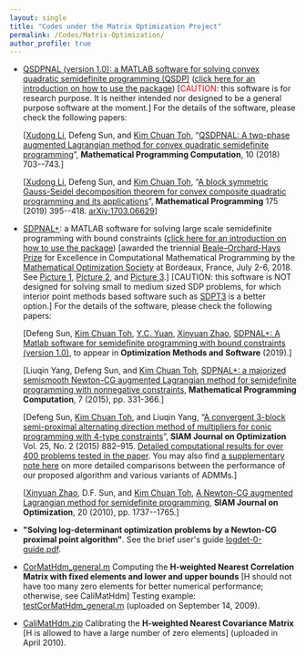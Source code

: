 ```yaml
---
layout: single
title: "Codes under the Matrix Optimization Project"
permalink: /Codes/Matrix-Optimization/
author_profile: true
---
```


- [QSDPNAL (version 1.0): a MATLAB software for solving convex quadratic  semidefinite programming (QSDP)](https://github.com/MatOpt/QSDPNAL) ([click here for an introduction on how to use the package](https://blog.nus.edu.sg/mattohkc/softwares/qsdpnal/))  [<span style="color:red">CAUTION</span>: this software is for research purpose. It is neither intended nor designed to be a general purpose software at the moment.] For the details of the software, please check the following papers:
 

  [[Xudong Li](https://www.lixudong.info/), Defeng Sun, and [Kim Chuan Toh](https://blog.nus.edu.sg/mattohkc/),  “[QSDPNAL: A two-phase augmented Lagrangian method for convex quadratic semidefinite programming](https://www.polyu.edu.hk/ama/profile/dfsun/Li_et_al-2018-Mathematical_Programming_Computation.pdf)”, **Mathematical Programming Computation**, 10 (2018) 703--743.]

  [[Xudong Li](https://www.lixudong.info/), Defeng Sun, and [Kim Chuan Toh](https://blog.nus.edu.sg/mattohkc/), “[A block symmetric Gauss-Seidel decomposition theorem for convex composite quadratic programming and its applications](https://www.polyu.edu.hk/ama/profile/dfsun/Li2019_Article_ABlockSymmetricGaussSeidelDeco.pdf)”, **Mathematical Programming** 175 (2019) 395--418. [arXiv:1703.06629](https://arxiv.org/abs/1703.06629)]

- <a href="{{ '/files/SDPNAL+v1.0.zip' | relative_url }}" download>SDPNAL+</a>: a MATLAB software for solving large scale semidefinite programming with bound constraints ([click here for an introduction on how to use the package](https://blog.nus.edu.sg/mattohkc/softwares/sdpnalplus/)) [awarded the triennial [Beale–Orchard-Hays Prize](https://www.mathopt.org/?nav=boh) for Excellence in Computational Mathematical Programming by the [Mathematical Optimization Society](https://www.mathopt.org/) at Bordeaux, France, July 2-6, 2018. See [Picture 1](../files/beale-orchard_hays-award2018.jpg), [Picture 2](../files/Ceremony_BOH.jpeg), and [Picture 3](../files/BOH_MedalSunDF.jpeg).]  [CAUTION: this software is NOT designed for solving small to medium sized SDP problems, for which interior point methods based software such as [SDPT3](https://blog.nus.edu.sg/mattohkc/softwares/sdpt3/) is a better option.] For the details of the software, please check the following papers:

  [Defeng Sun, [Kim Chuan Toh](https://blog.nus.edu.sg/mattohkc/), [Y.C. Yuan](https://www.polyu.edu.hk/ama/people/academic-staff/dr-yuan-yancheng/?sc_lang=en), [Xinyuan Zhao](https://scholar.google.com/citations?user=nFG8lEYAAAAJ&hl=en), [SDPNAL+: A Matlab software for semidefinite programming with bound constraints (version 1.0)](../files/SDPNALplus-OMS-revision-2.pdf), to appear in **Optimization Methods and Software** (2019).]

  [Liuqin Yang, Defeng Sun, and [Kim Chuan Toh](https://blog.nus.edu.sg/mattohkc/), [SDPNAL+: a majorized semismooth Newton-CG augmented Lagrangian method for semidefinite programming with nonnegative constraints](../files/SDPNAL+.pdf), **Mathematical Programming Computation**, 7 (2015), pp. 331-366.]

  [Defeng Sun, [Kim Chuan Toh](https://blog.nus.edu.sg/mattohkc/), and Liuqin Yang, “[A convergent 3-block semi-proximal alternating direction method of multipliers for conic programming with 4-type constraints](../files/A%20CONVERGENT%203-BLOCK%20SEMIPROXIMALADMM2015.pdf)”, **SIAM Journal on Optimization** Vol. 25, No. 2 (2015) 882–915. [Detailed computational results for over 400 problems tested in the paper](../files/PADMM3c-full-tables.pdf). You may also find [a supplementary note here](../files/Comparing-different-ADMMs.pdf) on more detailed comparisons between the performance of our proposed algorithm and various variants of ADMMs.]

  [[Xinyuan Zhao](https://scholar.google.com/citations?user=nFG8lEYAAAAJ&hl=en), D.F. Sun, and [Kim Chuan Toh](https://blog.nus.edu.sg/mattohkc/), [A Newton-CG augmented Lagrangian method for semidefinite programming](../files/NewtonCGAugLag.pdf), **SIAM Journal on Optimization**, 20 (2010), pp. 1737--1765.]

- **"Solving log-determinant optimization problems by a Newton-CG proximal point algorithm"**. See the brief user's guide [logdet-0-guide.pdf](../files/logdet-0-guide.pdf).

- <a href="{{ '/files/CorMatHdm_general.m' | relative_url }}" download>CorMatHdm_general.m</a> Computing the **H-weighted Nearest Correlation Matrix with fixed elements and lower and upper bounds** [H should not have too many zero elements for better numerical performance; otherwise, see CaliMatHdm] Testing example: <a href="{{ '/files/testCorMatHdm_general.m' | relative_url }}" download>testCorMatHdm_general.m</a> (uploaded on September 14, 2009).

- <a href="{{ '/files/CaliMatHdm.zip' | relative_url }}" download>CaliMatHdm.zip</a> Calibrating the **H-weighted Nearest Covariance Matrix** [H is allowed to have a large number of zero elements] (uploaded in April 2010).
